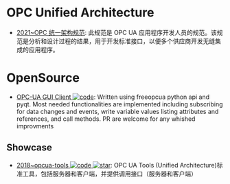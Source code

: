# OPC Unified Architecture

- [2021~OPC 统一架构规范](http://www.kipway.com/kipway_opcua_part1.html): 此规范是 OPC UA 应用程序开发人员的规范。该规范是分析和设计过程的结果，用于开发标准接口，以便多个供应商开发无缝集成的应用程序。

# OpenSource

- [OPC-UA GUI Client ![code](https://ng-tech.icu/assets/code.svg)](https://github.com/FreeOpcUa/opcua-client-gui): Written using freeopcua python api and pyqt. Most needed functionalities are implemented including subscribing for data changes and events, write variable values listing attributes and references, and call methods. PR are welcome for any whished improvments

## Showcase

- [2018~opcua-tools ![code](https://ng-tech.icu/assets/code.svg) ![star](https://img.shields.io/github/stars/pnoker/opcua-tools)](https://github.com/pnoker/opcua-tools): OPC UA Tools (Unified Architecture)标准工具，包括服务器和客户端，并提供调用接口（服务器和客户端）
